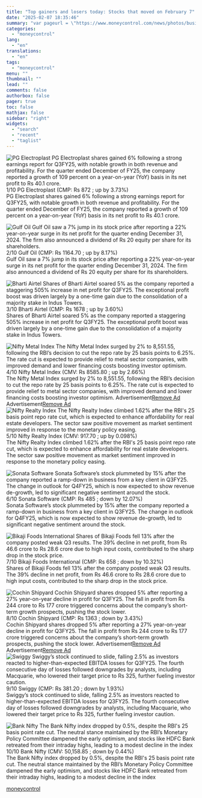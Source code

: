 ```yaml
---
title: "Top gainers and losers today: Stocks that moved on February 7"
date: "2025-02-07 18:35:46"
summary: "var pageurl = \"https://www.moneycontrol.com/news/photos/business/stocks/top-gainers-and-losers-today-stocks-that-moved-on-february-7-12933710.html\"; 1/10 PG Electroplast (CMP: Rs 872 ; up by 3.73%)PG Electroplast shares gained 6% following a strong earnings report for Q3FY25, with notable growth in both revenue and profitability. For the quarter ended December of FY25, the company reported a growth of 109 percent on a..."
categories:
  - "moneycontrol"
lang:
  - "en"
translations:
  - "en"
tags:
  - "moneycontrol"
menu: ""
thumbnail: ""
lead: ""
comments: false
authorbox: false
pager: true
toc: false
mathjax: false
sidebar: "right"
widgets:
  - "search"
  - "recent"
  - "taglist"
---
```


![PG Electroplast PG Electroplast shares gained 6% following a strong earnings report for Q3FY25, with notable growth in both revenue and profitability. For the quarter ended December of FY25, the company reported a growth of 109 percent on a year-on-year (YoY) basis in its net profit to Rs 40.1 crore.](//stat1.moneycontrol.com/mcnews//images/grey_bg.gif "PG Electroplast PG Electroplast shares gained 6% following a strong earnings report for Q3FY25, with notable growth in both revenue and profitability. For the quarter ended December of FY25, the company reported a growth of 109 percent on a year-on-year (YoY) basis in its net profit to Rs 40.1 crore.")   1/10    PG Electroplast (CMP: Rs 872 ; up by 3.73%)  
PG Electroplast shares gained 6% following a strong earnings report for Q3FY25, with notable growth in both revenue and profitability. For the quarter ended December of FY25, the company reported a growth of 109 percent on a year-on-year (YoY) basis in its net profit to Rs 40.1 crore.

 ![Gulf Oil Gulf Oil saw a 7% jump in its stock price after reporting a 22% year-on-year surge in its net profit for the quarter ending December 31, 2024. The firm also announced a dividend of Rs 20 equity per share for its shareholders.](//stat1.moneycontrol.com/mcnews//images/grey_bg.gif "Gulf Oil Gulf Oil saw a 7% jump in its stock price after reporting a 22% year-on-year surge in its net profit for the quarter ending December 31, 2024. The firm also announced a dividend of Rs 20 equity per share for its shareholders.")   2/10    Gulf Oil (CMP: Rs 1164.70 ; up by 8.17%)   
Gulf Oil saw a 7% jump in its stock price after reporting a 22% year-on-year surge in its net profit for the quarter ending December 31, 2024. The firm also announced a dividend of Rs 20 equity per share for its shareholders.

 ![Bharti Airtel Shares of Bharti Airtel soared 5% as the company reported a staggering 505% increase in net profit for Q3FY25. The exceptional profit boost was driven largely by a one-time gain due to the consolidation of a majority stake in Indus Towers.](//stat1.moneycontrol.com/mcnews//images/grey_bg.gif "Bharti Airtel Shares of Bharti Airtel soared 5% as the company reported a staggering 505% increase in net profit for Q3FY25. The exceptional profit boost was driven largely by a one-time gain due to the consolidation of a majority stake in Indus Towers.")   3/10    Bharti Airtel (CMP: Rs 1678 ; up by 3.60%)  
Shares of Bharti Airtel soared 5% as the company reported a staggering 505% increase in net profit for Q3FY25. The exceptional profit boost was driven largely by a one-time gain due to the consolidation of a majority stake in Indus Towers.

 ![Nifty Metal Index The Nifty Metal Index surged by 2% to 8,551.55, following the RBI’s decision to cut the repo rate by 25 basis points to 6.25%. The rate cut is expected to provide relief to metal sector companies, with improved demand and lower financing costs boosting investor optimism.](//stat1.moneycontrol.com/mcnews//images/grey_bg.gif "Nifty Metal Index The Nifty Metal Index surged by 2% to 8,551.55, following the RBI’s decision to cut the repo rate by 25 basis points to 6.25%. The rate cut is expected to provide relief to metal sector companies, with improved demand and lower financing costs boosting investor optimism.")   4/10    Nifty Metal Index (CMV: Rs 8585.80 ; up by 2.66%)  
The Nifty Metal Index surged by 2% to 8,551.55, following the RBI’s decision to cut the repo rate by 25 basis points to 6.25%. The rate cut is expected to provide relief to metal sector companies, with improved demand and lower financing costs boosting investor optimism.
 Advertisement[Remove Ad](https://www.moneycontrol.com/promos/pro.php) Advertisement[Remove Ad](https://www.moneycontrol.com/promos/pro.php)
 ![Nifty Realty Index The Nifty Realty Index climbed 1.62% after the RBI's 25 basis point repo rate cut, which is expected to enhance affordability for real estate developers. The sector saw positive movement as market sentiment improved in response to the monetary policy easing.](//stat1.moneycontrol.com/mcnews//images/grey_bg.gif "Nifty Realty Index The Nifty Realty Index climbed 1.62% after the RBI's 25 basis point repo rate cut, which is expected to enhance affordability for real estate developers. The sector saw positive movement as market sentiment improved in response to the monetary policy easing.")   5/10    Nifty Realty Index (CMV: 917.70 ; up by 0.098%)  
The Nifty Realty Index climbed 1.62% after the RBI's 25 basis point repo rate cut, which is expected to enhance affordability for real estate developers. The sector saw positive movement as market sentiment improved in response to the monetary policy easing.

 ![Sonata Software Sonata Software’s stock plummeted by 15% after the company reported a ramp-down in business from a key client in Q3FY25. The change in outlook for Q4FY25, which is now expected to show revenue de-growth, led to significant negative sentiment around the stock.](//stat1.moneycontrol.com/mcnews//images/grey_bg.gif "Sonata Software Sonata Software’s stock plummeted by 15% after the company reported a ramp-down in business from a key client in Q3FY25. The change in outlook for Q4FY25, which is now expected to show revenue de-growth, led to significant negative sentiment around the stock.")   6/10    Sonata Software (CMP: Rs 485 ; down by 12.07%)  
Sonata Software’s stock plummeted by 15% after the company reported a ramp-down in business from a key client in Q3FY25. The change in outlook for Q4FY25, which is now expected to show revenue de-growth, led to significant negative sentiment around the stock.

 ![Bikaji Foods International Shares of Bikaji Foods fell 13% after the company posted weak Q3 results. The 39% decline in net profit, from Rs 46.6 crore to Rs 28.6 crore due to high input costs, contributed to the sharp drop in the stock price.](//stat1.moneycontrol.com/mcnews//images/grey_bg.gif "Bikaji Foods International Shares of Bikaji Foods fell 13% after the company posted weak Q3 results. The 39% decline in net profit, from Rs 46.6 crore to Rs 28.6 crore due to high input costs, contributed to the sharp drop in the stock price.")   7/10    Bikaji Foods International (CMP: Rs 658 ; down by 10.32%)   
Shares of Bikaji Foods fell 13% after the company posted weak Q3 results. The 39% decline in net profit, from Rs 46.6 crore to Rs 28.6 crore due to high input costs, contributed to the sharp drop in the stock price.

 ![Cochin Shipyard Cochin Shipyard shares dropped 5% after reporting a 27% year-on-year decline in profit for Q3FY25. The fall in profit from Rs 244 crore to Rs 177 crore triggered concerns about the company’s short-term growth prospects, pushing the stock lower.](//stat1.moneycontrol.com/mcnews//images/grey_bg.gif "Cochin Shipyard Cochin Shipyard shares dropped 5% after reporting a 27% year-on-year decline in profit for Q3FY25. The fall in profit from Rs 244 crore to Rs 177 crore triggered concerns about the company’s short-term growth prospects, pushing the stock lower.")   8/10    Cochin Shipyard (CMP: Rs 1363 ; down by 3.43%)  
Cochin Shipyard shares dropped 5% after reporting a 27% year-on-year decline in profit for Q3FY25. The fall in profit from Rs 244 crore to Rs 177 crore triggered concerns about the company’s short-term growth prospects, pushing the stock lower.
 Advertisement[Remove Ad](https://www.moneycontrol.com/promos/pro.php) Advertisement[Remove Ad](https://www.moneycontrol.com/promos/pro.php)
 ![Swiggy Swiggy’s stock continued to slide, falling 2.5% as investors reacted to higher-than-expected EBITDA losses for Q3FY25. The fourth consecutive day of losses followed downgrades by analysts, including Macquarie, who lowered their target price to Rs 325, further fueling investor caution.](//stat1.moneycontrol.com/mcnews//images/grey_bg.gif "Swiggy Swiggy’s stock continued to slide, falling 2.5% as investors reacted to higher-than-expected EBITDA losses for Q3FY25. The fourth consecutive day of losses followed downgrades by analysts, including Macquarie, who lowered their target price to Rs 325, further fueling investor caution.")   9/10    Swiggy (CMP: Rs 381.20 ; down by 1.93%)  
Swiggy’s stock continued to slide, falling 2.5% as investors reacted to higher-than-expected EBITDA losses for Q3FY25. The fourth consecutive day of losses followed downgrades by analysts, including Macquarie, who lowered their target price to Rs 325, further fueling investor caution.

 ![Bank Nifty The Bank Nifty index dropped by 0.5%, despite the RBI's 25 basis point rate cut. The neutral stance maintained by the RBI’s Monetary Policy Committee dampened the early optimism, and stocks like HDFC Bank retreated from their intraday highs, leading to a modest decline in the index](//stat1.moneycontrol.com/mcnews//images/grey_bg.gif "Bank Nifty The Bank Nifty index dropped by 0.5%, despite the RBI's 25 basis point rate cut. The neutral stance maintained by the RBI’s Monetary Policy Committee dampened the early optimism, and stocks like HDFC Bank retreated from their intraday highs, leading to a modest decline in the index")   10/10    Bank Nifty (CMV: 50,158.85 ; down by 0.44%)  
The Bank Nifty index dropped by 0.5%, despite the RBI's 25 basis point rate cut. The neutral stance maintained by the RBI’s Monetary Policy Committee dampened the early optimism, and stocks like HDFC Bank retreated from their intraday highs, leading to a modest decline in the index

[moneycontrol](https://www.moneycontrol.com/news/photos/business/stocks/top-gainers-and-losers-today-stocks-that-moved-on-february-7-12933710.html)
